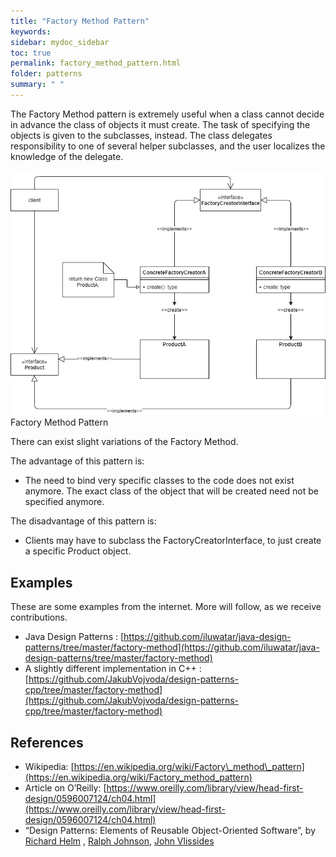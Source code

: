 ```yaml
---
title: "Factory Method Pattern"
keywords: 
sidebar: mydoc_sidebar
toc: true
permalink: factory_method_pattern.html
folder: patterns
summary: " "
---
```


The Factory Method pattern is extremely useful when a class cannot decide in advance the class of objects it must create. The task of specifying the objects is given to the subclasses, instead. The class delegates responsibility to one of several helper subclasses, and the user localizes the knowledge of the delegate.

![image001](media/factory_pattern001.png)
Factory Method Pattern

There can exist slight variations of the Factory Method.

The advantage of this pattern is:

*   The need to bind very specific classes to the code does not exist anymore. The exact class of the object that will be created need not be specified anymore.

The disadvantage of this pattern is:

*   Clients may have to subclass the FactoryCreatorInterface, to just create a specific Product object.

## Examples

These are some examples from the internet. More will follow, as we receive contributions.

*   Java Design Patterns : [https://github.com/iluwatar/java-design-patterns/tree/master/factory-method](https://github.com/iluwatar/java-design-patterns/tree/master/factory-method)
*   A slightly different implementation in C++ : [https://github.com/JakubVojvoda/design-patterns-cpp/tree/master/factory-method](https://github.com/JakubVojvoda/design-patterns-cpp/tree/master/factory-method)

## References

*   Wikipedia: [https://en.wikipedia.org/wiki/Factory\_method\_pattern](https://en.wikipedia.org/wiki/Factory_method_pattern)
*   Article on O’Reilly: [https://www.oreilly.com/library/view/head-first-design/0596007124/ch04.html](https://www.oreilly.com/library/view/head-first-design/0596007124/ch04.html)
*   “Design Patterns: Elements of Reusable Object-Oriented Software”, by [Richard Helm](https://www.amazon.ca/Richard-Helm/e/B000AQ1ZP8/ref=dp_byline_cont_book_2) , [Ralph Johnson](https://www.amazon.ca/Ralph-Johnson/e/B000AQ6RMY/ref=dp_byline_cont_book_3), [John Vlissides](https://www.amazon.ca/John-Vlissides/e/B000AQ4MV2/ref=dp_byline_cont_book_4)